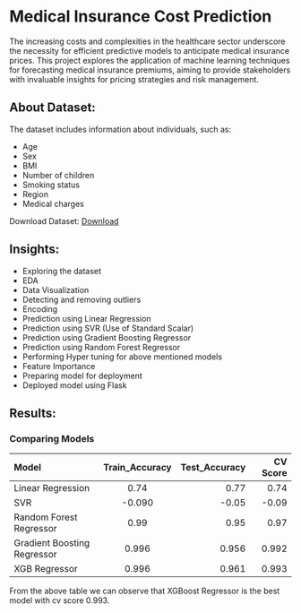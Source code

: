 # Medical Insurance Cost Prediction

The increasing costs and complexities in the healthcare sector underscore the necessity for efficient predictive models to anticipate medical insurance prices. This project explores the application of machine learning techniques for forecasting medical insurance premiums, aiming to provide stakeholders with invaluable insights for pricing strategies and risk management.


## About Dataset:
The dataset includes information about individuals, such as:
- Age
- Sex
- BMI
- Number of children
- Smoking status
- Region
- Medical charges

Download Dataset: [Download](https://www.kaggle.com/datasets/harishkumardatalab/medical-insurance-price-prediction)
## Insights:


- Exploring the dataset
- EDA
- Data Visualization 
- Detecting and removing outliers
- Encoding
- Prediction using Linear Regression
- Prediction using SVR (Use of Standard Scalar)
- Prediction using Gradient Boosting Regressor
- Prediction using Random Forest Regressor
- Performing Hyper tuning for above mentioned models
- Feature Importance
- Preparing model for deployment
- Deployed model using Flask
## Results:

### Comparing Models

|Model |  Train_Accuracy  | Test_Accuracy|CV Score|
|:-----|:--------:|------:|-------:|
| Linear Regression | 0.74 | 0.77 | 0.74|
| SVR  |-0.090   | -0.05   |-0.09
| Random Forest Regressor |0.99  |0.95    |0.97
| Gradient Boosting Regressor | 0.996| 0.956  |0.992
| XGB Regressor | 0.996 | 0.961  |0.993

From the above table we can observe that XGBoost Regressor is the best model with cv score 0.993.


